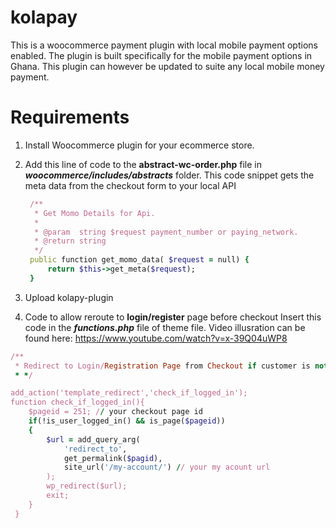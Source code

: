 # kolapay
This is a woocommerce payment plugin with local mobile payment options enabled.
The plugin is built specifically for the mobile payment options in Ghana.
This plugin can however be updated to suite any local mobile money payment.

# Requirements
1. Install Woocommerce plugin for your ecommerce store.
2. Add this line of code to the **abstract-wc-order.php** file in ***woocommerce/includes/abstracts*** folder.
   This code snippet gets the meta data from the checkout form to your local API
   ```ruby
	/**
	 * Get Momo Details for Api.
	 *
	 * @param  string $request payment_number or paying_network.
	 * @return string
	 */
 	public function get_momo_data( $request = null) {
		return $this->get_meta($request);
	}
	```
3. Upload kolapy-plugin

4. Code to allow reroute to **login/register** page before checkout Insert this code in the ***functions.php*** file of theme file.
   Video illusration can be found here: https://www.youtube.com/watch?v=x-39Q04uWP8
  ```ruby
  /**
   * Redirect to Login/Registration Page from Checkout if customer is not logged in.
   * */
 
  add_action('template_redirect','check_if_logged_in');
  function check_if_logged_in(){
      $pageid = 251; // your checkout page id
      if(!is_user_logged_in() && is_page($pageid))
      {
          $url = add_query_arg(
              'redirect_to',
              get_permalink($pagid),
              site_url('/my-account/') // your my acount url
          );
          wp_redirect($url);
          exit;
      }
   }
  ```
  
